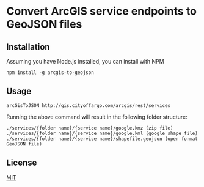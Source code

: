 # Convert ArcGIS service endpoints to GeoJSON files

## Installation

Assuming you have Node.js installed, you can install with NPM

```npm install -g arcgis-to-geojson```

## Usage

```arcGisToJSON http://gis.cityoffargo.com/arcgis/rest/services```

Running the above command will result in the following folder structure:

```
./services/{folder name}/{service name}/google.kmz (zip file)
./services/{folder name}/{service name}/google.kml (google shape file)
./services/{folder name}/{service name}/shapefile.geojson (open format GeoJSON file)
```

## License

[MIT](https://github.com/RyanHatfield/arcgis-to-geojson/master/LICENSE.md)
